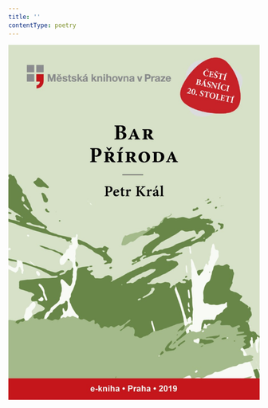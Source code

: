 ```yaml
---
title: ''
contentType: poetry
---
```


<section>

![obalka_bar_priroda.jpg](./resources/obalka_bar_priroda_fmt.jpeg)

</section>

